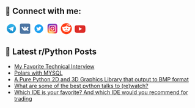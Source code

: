 ## 🔎 Connect with me:
[<img src="https://github.com/bullbesh/bullbesh/blob/main/images/Telegram.png" width="32" height="32" />](https://t.me/bullbesh)
[<img src="https://github.com/bullbesh/bullbesh/blob/main/images/VK.png" width="32" height="32" />](https://vk.com/bullbesh)
[<img src="https://github.com/bullbesh/bullbesh/blob/main/images/Twitter.png" width="32" height="32" />](https://twitter.com/bullbesh1)
[<img src="https://github.com/bullbesh/bullbesh/blob/main/images/Instagram.png" width="32" height="32" />](https://www.instagram.com/bullbesh)
[<img src="https://github.com/bullbesh/bullbesh/blob/main/images/Reddit.png" width="32" height="32" />](https://www.reddit.com/user/bullbesh)
[<img src="https://github.com/bullbesh/bullbesh/blob/main/images/YouTube.png" width="32" height="32" />](https://www.youtube.com/channel/UCtfjRs6uzgq5mfm8S06WTcg)

## 📕 Latest r/Python Posts
<!-- BLOG-POST-LIST:START -->
- [My Favorite Technical Interview](https://www.reddit.com/r/Python/comments/13434z1/my_favorite_technical_interview/)
- [Polars with MYSQL](https://www.reddit.com/r/Python/comments/13421fr/polars_with_mysql/)
- [A Pure Python 2D and 3D Graphics Library that output to BMP format](https://www.reddit.com/r/Python/comments/1341ep0/a_pure_python_2d_and_3d_graphics_library_that/)
- [What are some of the best python talks to &lpar;re&rpar;watch?](https://www.reddit.com/r/Python/comments/133ztzc/what_are_some_of_the_best_python_talks_to_rewatch/)
- [Which IDE is your favorite? And which IDE would you recommend for trading](https://www.reddit.com/r/Python/comments/133yywv/which_ide_is_your_favorite_and_which_ide_would/)
<!-- BLOG-POST-LIST:END -->
